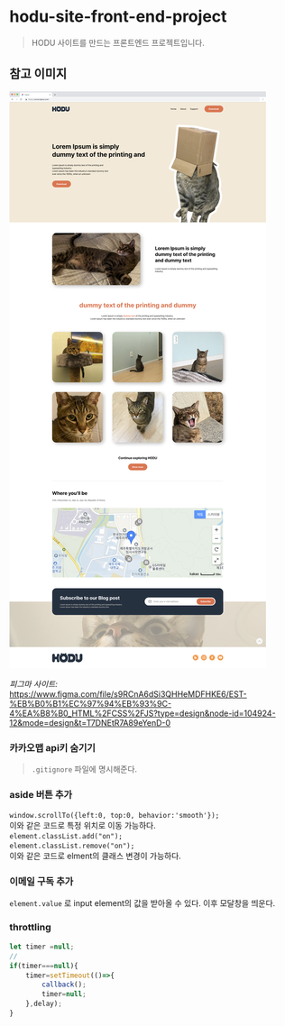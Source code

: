 # hodu-site-front-end-project

>HODU 사이트를 만드는 프론트엔드 프로젝트입니다.

## 참고 이미지
<img src="./media/PC.png">  

*피그마 사이트:*
<https://www.figma.com/file/s9RCnA6dSi3QHHeMDFHKE6/EST-%EB%B0%B1%EC%97%94%EB%93%9C-4%EA%B8%B0_HTML%2FCSS%2FJS?type=design&node-id=104924-12&mode=design&t=T7DNEtR7A89eYenD-0>  

### 카카오맵 api키 숨기기
>`.gitignore` 파일에 명시해준다.  


### aside 버튼 추가
`window.scrollTo({left:0, top:0, behavior:'smooth'});`  
이와 같은 코드로 특정 위치로 이동 가능하다.  
`element.classList.add("on");  `  
`element.classList.remove("on");`  
이와 같은 코드로 elment의 클래스 변경이 가능하다.


### 이메일 구독 추가
`element.value` 로 input element의 값을 받아올 수 있다. 이후 모달창을
띄운다.  


### throttling
```javascript
let timer =null;
//
if(timer===null){
    timer=setTimeout(()=>{
        callback();
        timer=null;
    },delay);
}
```  
